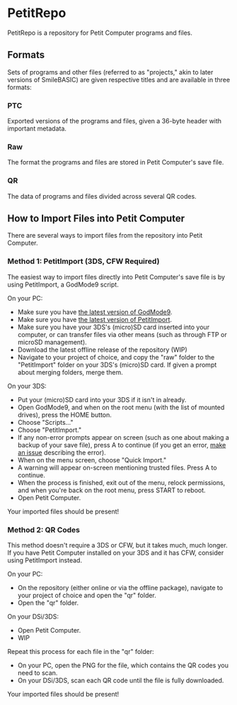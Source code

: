 # PetitRepo
PetitRepo is a repository for Petit Computer programs and files.

## Formats
Sets of programs and other files (referred to as "projects," akin to later versions of SmileBASIC) are given respective titles and are available in three formats:

### PTC
Exported versions of the programs and files, given a 36-byte header with important metadata.

### Raw
The format the programs and files are stored in Petit Computer's save file.

### QR
The data of programs and files divided across several QR codes.

## How to Import Files into Petit Computer
There are several ways to import files from the repository into Petit Computer.

### Method 1: PetitImport (3DS, CFW Required)
The easiest way to import files directly into Petit Computer's save file is by using PetitImport, a GodMode9 script.

On your PC:
* Make sure you have [the latest version of GodMode9](https://github.com/d0k3/GodMode9/releases/latest).
* Make sure you have [the latest version of PetitImport](https://github.com/HTV04/PTCImport/releases/latest).
* Make sure you have your 3DS's (micro)SD card inserted into your computer, or can transfer files via other means (such as through FTP or microSD management).
* Download the latest offline release of the repository (WIP)
* Navigate to your project of choice, and copy the "raw" folder to the "PetitImport" folder on your 3DS's (micro)SD card. If given a prompt about merging folders, merge them.

On your 3DS:
* Put your (micro)SD card into your 3DS if it isn't in already.
* Open GodMode9, and when on the root menu (with the list of mounted drives), press the HOME button.
* Choose "Scripts..."
* Choose "PetitImport."
* If any non-error prompts appear on screen (such as one about making a backup of your save file), press A to continue (if you get an error, [make an issue](https://github.com/HTV04/PTCImport/issues/new/choose) describing the error).
* When on the menu screen, choose "Quick Import."
* A warning will appear on-screen mentioning trusted files. Press A to continue.
* When the process is finished, exit out of the menu, relock permissions, and when you're back on the root menu, press START to reboot.
* Open Petit Computer.

Your imported files should be present!

### Method 2: QR Codes
This method doesn't require a 3DS or CFW, but it takes much, much longer. If you have Petit Computer installed on your 3DS and it has CFW, consider using PetitImport instead.

On your PC:
* On the repository (either online or via the offline package), navigate to your project of choice and open the "qr" folder.
* Open the "qr" folder.

On your DSi/3DS:
* Open Petit Computer.
* WIP

Repeat this process for each file in the "qr" folder:
* On your PC, open the PNG for the file, which contains the QR codes you need to scan.
* On your DSi/3DS, scan each QR code until the file is fully downloaded.

Your imported files should be present!
